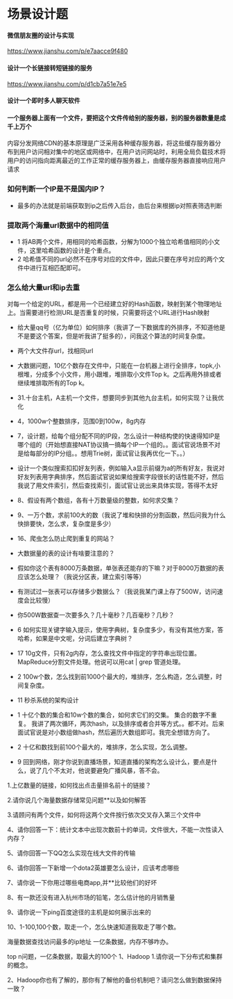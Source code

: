 # 场景设计题

#### 微信朋友圈的设计与实现

https://www.jianshu.com/p/e7aacce9f480

#### 设计一个长链接转短链接的服务

https://www.jianshu.com/p/d1cb7a51e7e5

#### 设计一个即时多人聊天软件

#### 一个服务器上面有一个文件，要把这个文件传给别的服务器，别的服务器数量是成千上万个

内容分发网络CDN的基本原理是广泛采用各种缓存服务器，将这些缓存服务器分布到用户访问相对集中的地区或网络中，在用户访问网站时，利用全局负载技术将用户的访问指向距离最近的工作正常的缓存服务器上，由缓存服务器直接响应用户请求

### 如何判断一个IP是不是国内IP？

- 最多的办法就是前端获取到ip之后传入后台，由后台来根据ip对照表筛选判断

### 提取两个海量url数据中的相同值

- 1 将AB两个文件，用相同的哈希函数，分解为1000个独立哈希值相同的小文件，这里哈希函数的设计是个重点。
- 2 哈希值不同的url必然不在序号对应的文件中，因此只要在序号对应的两个文件中进行互相匹配即可。

### 怎么给大量url和ip去重
对每一个给定的URL，都是用一个已经建立好的Hash函数，映射到某个物理地址上。当需要进行检测URL是否重复的时候，只需要将这个URL进行Hash映射

- 给大量qq号（亿为单位）如何排序（我讲了一下数据库的外排序，不知道他是不是要这个答案，但是听我讲了挺多的），问我这个算法的时间复杂度。

- 两个大文件存url，找相同url

- 大数据问题，10亿个数存在文件中，只能在一台机器上进行全排序，topk,小根堆，分成多个小文件，用小跟堆，堆排取小文件Top k。之后再用外排或者继续堆排取所有的Top k。

- 31.十台主机，A主机一个文件，想要同步到其他九台主机，如何实现？让我优化

- 4，1000w个整数排序，范围0到100w，8g内存

- 7，设计题，给每个组分配不同的IP段，怎么设计一种结构使的快速得知IP是哪个组的（开始想直接NAT协议搞一搞每个IP一个组的。。面试官说场景不对是给每部分的IP分组。。想用Trie树，面试官让我再优化一下。。）

- 设计一个类似搜索扣扣好友列表，例如输入a显示前缀为a的所有好友，我说对好友列表用字典排序，然后面试官说如果给搜索字段很长的话性能不好，然后我说了用文件索引，然后查找索引，面试官让说出来具体实现，答得不太好

- 8、假设有两个数组，各有十万数量级的整数，如何求交集？
- 9、一万个数，求前100大的数（我说了堆和快排的分割函数，然后问我为什么快排要快，怎么求，复杂度是多少）

- 16、爬虫怎么防止爬到重复的网站？

- 大数据量的表的设计有啥要注意的？

- 假如你这个表有8000万条数据，单张表还能存的下嘛？对于8000万数据的表应该怎么处理？（我说分区表，建立索引等等）

- 有测试过一张表可以存储多少数据么？（我说我某门课上存了500W，访问速度会比较慢）

- 你500W数据查一次要多久？几十毫秒？几百毫秒？几秒？

- 6 如何实现关键字输入提示，使用字典树，复杂度多少，有没有其他方案，答哈希，如果是中文呢，分词后建立字典树？

- 17 10g文件，只有2g内存，怎么查找文件中指定的字符串出现位置。MapReduce分割文件处理。他说可以用cat | grep 管道处理。
- 2 100w个数，怎么找到前1000个最大的，堆排序，怎么构造，怎么调整，时间复杂度。

- 11 秒杀系统的架构设计
- 1 十亿个数的集合和10w个数的集合，如何求它们的交集。
集合的数字不重复。
我讲了两次循环，两次hash，以及排序或者合并等方式。。都不对。后来面试官说是对小数组做hash，然后遍历大数组即可。我完全想错方向了。
- 2 十亿和数找到前100个最大的，堆排序，怎么实现，怎么调整。

- 9 回到网络，刚才你说到直播场景，知道直播的架构怎么设计么，要点是什么，说了几个不太对，他说要避免广播风暴，答不会。

1.上亿数量的链接，如何找出点击量排名前十的链接？

2.请你说几个海量数据存储常见问题**以及如何解答

3.请顾问有两个文件，如何将这两个文件按行依次交叉存入第三个文件中

4、请你回答一下：统计文本中出现次数前十的单词，文件很大，不能一次性读入内存？

5、请你回答一下QQ怎么实现在线大文件的传输

6、请你回答一下新增一个dota2英雄要怎么设计，应该考虑哪些

7、请你说一下你用过哪些电商app,并**比较他们的好坏

8、有一款还没有进入杭州市场的铅笔，怎么估计他的月销售量

9、请你说一下ping百度途径的主机是如何展示出来的

10、1-100,100个数，取走一个，怎么快速知道我取走了哪个数。

海量数据查找访问最多的ip地址 
一亿条数据，内存不够咋办。

top n问题，一亿条数据，取最大的100个
1、Hadoop
1.请你说一下分布式和集群的概念。

2、Hadoop你也有了解的，那你有了解他的备份机制吧？请问怎么做到数据保持一致？
